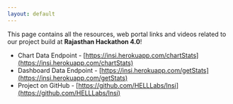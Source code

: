 ```yaml
---
layout: default
---
```


This page contains all the resources, web portal links and videos related to our project build at **Rajasthan Hackathon 4.0**!

- Chart Data Endpoint - [https://insi.herokuapp.com/chartStats](https://insi.herokuapp.com/chartStats)
- Dashboard Data Endpoint - [https://insi.herokuapp.com/getStats](https://insi.herokuapp.com/getStats)
- Project on GitHub - [https://github.com/HELLLabs/Insi](https://github.com/HELLLabs/Insi)